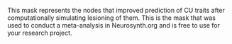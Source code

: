 This mask represents the nodes that improved prediction of CU traits after computationally simulating lesioning of them. This is the mask that was used to conduct a meta-analysis in Neurosynth.org and is free to use for your research project.



